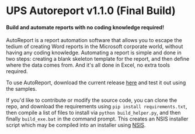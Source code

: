 # UPS Autoreport v1.1.0 (Final Build)
#### Build and automate reports with no coding knowledge required!

AutoReport is a report automation software that allows you to escape the tedium of creating Word reports in the Microsoft corporate world, without having any coding knowledge. Automating a report is simple and done in two steps: creating a blank skeleton template for the report, and then define where the data comes from. And it's all done in Excel, no extra tools required.

To use AutoReport, download the current release [here](https://github.com/trevor-pope/AutoReport/releases/tag/1.1.0) and test it out using the samples. 

If you'd like to contribute or modify the source code, you can clone the repo, and download the requirements using ```pip install requirements.txt```, then compile a list of files to install via ```python build_helper.py```, and then finally ```build_exe.bat``` in the command prompt. This creates an NSIS installer script which may be compiled into an installer using [NSIS](https://nsis.sourceforge.io/Download).
